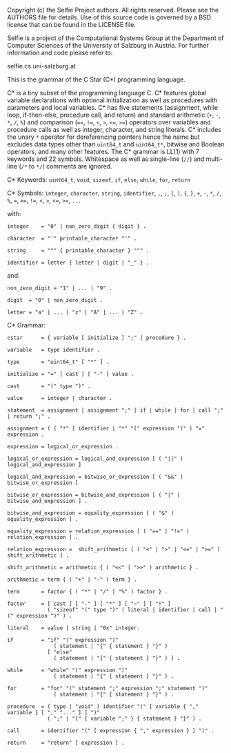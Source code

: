 Copyright (c) the Selfie Project authors. All rights reserved. Please see the AUTHORS file for details. Use of this source code is governed by a BSD license that can be found in the LICENSE file.

Selfie is a project of the Computational Systems Group at the Department of Computer Sciences of the University of Salzburg in Austria. For further information and code please refer to:

selfie.cs.uni-salzburg.at

This is the grammar of the C Star (C\*) programming language.

C\* is a tiny subset of the programming language C. C\* features global variable declarations with optional initialization as well as procedures with parameters and local variables. C\* has five statements (assignment, while loop, if-then-else, procedure call, and return) and standard arithmetic (`+`, `-`, `*`, `/`, `%`) and comparison (`==`, `!=`, `<`, `>`, `<=`, `>=`) operators over variables and procedure calls as well as integer, character, and string literals. C\* includes the unary `*` operator for dereferencing pointers hence the name but excludes data types other than `uint64_t` and `uint64_t*`, bitwise and Boolean operators, and many other features. The C\* grammar is LL(1) with 7 keywords and 22 symbols. Whitespace as well as single-line (`//`) and multi-line (`/*` to `*/`) comments are ignored.

C\* Keywords: `uint64_t`, `void`, `sizeof`, `if`, `else`, `while`, `for`, `return`

C\* Symbols: `integer`, `character`, `string`, `identifier`, `,`, `;`, `(`, `)`, `{`, `}`, `+`, `-`, `*`, `/`, `%`, `=`, `==`, `!=`, `<`, `>`, `<=`, `>=`, `...`

with:

```
integer    = "0" | non_zero_digit { digit } .

character  = "'" printable_character "'" .

string     = """ { printable_character } """ .

identifier = letter { letter | digit | "_" } .
```

and:

```
non_zero_digit = "1" | ... | "9" .

digit  = "0" | non_zero_digit .

letter = "a" | ... | "z" | "A" | ... | "Z" .
```

C\* Grammar:

```
cstar      = { variable [ initialize ] ";" | procedure } .

variable   = type identifier .

type       = "uint64_t" [ "*" ] .

initialize = "=" [ cast ] [ "-" ] value .

cast       = "(" type ")" .

value      = integer | character .

statement  = assignment | assignment ";" | if | while | for | call ";" | return ";" .

assignment = ( [ "*" ] identifier | "*" "(" expression ")" ) "=" expression .

expression = logical_or_expression .

logical_or_expression = logical_and_expression [ ( "||" ) logical_and_expression ]

logical_and_expression = bitwise_or_expression [ ( "&&" ) bitwise_or_expression ]

bitwise_or_expression = bitwise_and_expression [ ( "|" ) bitwise_and_expression ] .

bitwise_and_expression = equality_expression [ ( "&" ) equality_expression ] .

equality_expression = relation_expression [ ( "==" | "!=" )  relation_expression ] .

relation_expression =  shift_arithmetic [ ( "<" | ">" | "<=" | ">=" ) shift_arithmetic ] .

shift_arithmetic = arithmetic { ( "<<" | ">>" ) arithmetic } .

arithmetic = term { ( "+" | "-" ) term } .

term       = factor { ( "*" | "/" | "%" ) factor } .

factor     = [ cast ] [ "-" ] [ "*" ] [ "~" ] [ "!" ]
             ( "sizeof" "(" type ")" | literal | identifier | call | "(" expression ")" ) .

literal    = value | string | "0x" integer.

if         = "if" "(" expression ")"
               ( statement | "{" { statement } "}" )
             [ "else"
               ( statement | "{" { statement } "}" ) ] .

while      = "while" "(" expression ")"
               ( statement | "{" { statement } "}" ) .

for        = "for" "(" statement ";" expression ";" statement ")" 
               ( statement | "{" { statement } "}" ) .

procedure  = ( type | "void" ) identifier "(" [ variable { "," variable } [ "," "..." ] ] ")"
             ( ";" | "{" { variable ";" } { statement } "}" ) .

call       = identifier "(" [ expression { "," expression } ] ")" .

return     = "return" [ expression ] .
```